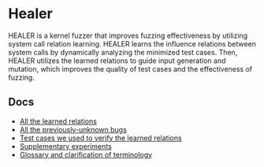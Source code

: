 
# Healer

HEALER is a kernel fuzzer that improves fuzzing effectiveness by utilizing system call relation learning. 
HEALER learns the influence relations between system calls by dynamically analyzing the minimized  test cases. 
Then, HEALER utilizes the learned relations to guide input generation and mutation, which improves the quality 
of test cases and the effectiveness of fuzzing. 

## Docs

- [All the learned relations](./docs/relations)
- [All the previously-unknown bugs](./docs/bugs)
- [Test cases we used to verify the learned relations](./docs/corpus/README.md)
- [Supplementary experiments](./docs/graph)
- [Glossary and clarification of terminology](./docs/glossary_and_clarification_of_terminology.md)